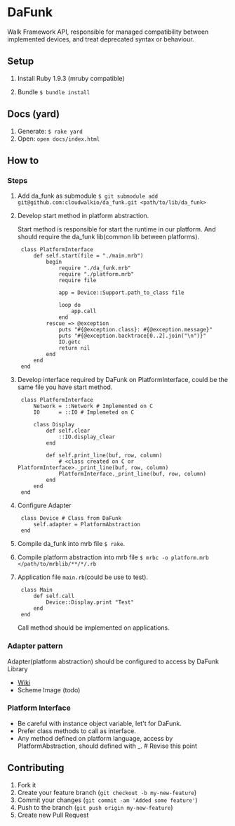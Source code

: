 # DaFunk

Walk Framework API, responsible for managed compatibility between implemented devices, and treat deprecated syntax or behaviour.

## Setup

1. Install Ruby 1.9.3 (mruby compatible)

2. Bundle `$ bundle install`
	
	
## Docs (yard)

1. Generate: `$ rake yard`
2. Open: `open docs/index.html`

## How to

### Steps

1. Add da_funk as submodule `$ git submodule add git@github.com:cloudwalkio/da_funk.git <path/to/lib/da_funk>`

2. Develop start method in platform abstraction.

	Start method is responsible for start the runtime in our platform. And should require the da_funk lib(common lib between platforms).

		class PlatformInterface
		  	def self.start(file = "./main.mrb")
			    begin
					require "./da_funk.mrb"
					require "./platform.mrb"
					require file

					app = Device::Support.path_to_class file

					loop do
						app.call
					end
			    rescue => @exception
					puts "#{@exception.class}: #{@exception.message}"
					puts "#{@exception.backtrace[0..2].join("\n")}"
    				IO.getc
					return nil
				end
			end
		end
		
3. Develop interface required by DaFunk on PlatformInterface, could be the same file you have start method.

		class PlatformInterface
			Network = ::Network # Implemented on C
			IO      = ::IO # Implemeted on C

			class Display
				def self.clear
					::IO.display_clear
				end
				
				def self.print_line(buf, row, column)
					# <class created on C or PlatformInterface>._print_line(buf, row, column)
					PlatformInterface._print_line(buf, row, column)
				end
			end
		end

4. Configure Adapter

		class Device # Class from DaFunk
			self.adapter = PlatformAbstraction
		end

5. Compile da_funk into mrb file `$ rake`.
6. Compile platform abstraction into mrb file `$ mrbc -o platform.mrb </path/to/mrblib/**/*/.rb`
7. Application file `main.rb`(could be use to test).

		class Main
			def self.call
				Device::Display.print "Test"
			end
		end

	Call method should be implemented on applications.


### Adapter pattern
Adapter(platform abstraction) should be configured to access by DaFunk Library

- [Wiki](http://en.wikipedia.org/wiki/Adapter_pattern)
- Scheme Image (todo)


### Platform Interface

- Be careful with instance object variable, let't for DaFunk.
- Prefer class methods to call as interface.
- Any method defined on platform language, access by PlatformAbstraction, should defined with _<method name>. # Revise this point


## Contributing

1. Fork it
2. Create your feature branch (`git checkout -b my-new-feature`)
3. Commit your changes (`git commit -am 'Added some feature'`)
4. Push to the branch (`git push origin my-new-feature`)
5. Create new Pull Request